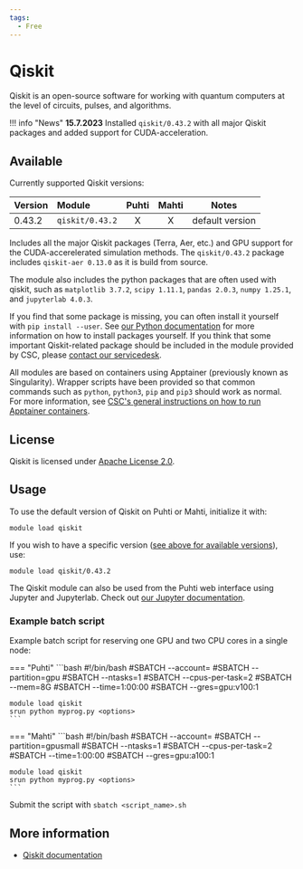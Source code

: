 ```yaml
---
tags:
  - Free
---
```


# Qiskit

Qiskit is an open-source software for working with quantum computers at the level
of circuits, pulses, and algorithms. 

!!! info "News"
     **15.7.2023** Installed `qiskit/0.43.2` with all major Qiskit packages and
     added support for CUDA-acceleration.

## Available

Currently supported Qiskit versions:

| Version | Module               | Puhti | Mahti | Notes           |
|:--------|:---------------------|:-----:|:-----:|-----------------|
| 0.43.2  | `qiskit/0.43.2`      | X     | X     | default version |

Includes all the major Qiskit packages (Terra, Aer, etc.) and GPU support for the
CUDA-accerelerated simulation methods. The `qiskit/0.43.2` package includes
`qiskit-aer 0.13.0` as it is build from source. 

The module also includes the python packages that are often used with qiskit, such
as `matplotlib 3.7.2`, `scipy 1.11.1`, `pandas 2.0.3`, `numpy 1.25.1`, and `jupyterlab 4.0.3`.

If you find that some package is missing, you can often install it yourself with `pip install --user`.
See [our Python documentation](python.md#installing-python-packages-to-existing-modules) for
more information on how to install packages yourself. If you think that some important
Qiskit-related package should be included in the module provided by CSC, please
[contact our servicedesk](../support/contact.md).

All modules are based on containers using Apptainer (previously known as Singularity).
Wrapper scripts have been provided so that common commands such as `python`,
`python3`, `pip` and `pip3` should work as normal. For more information, see
[CSC's general instructions on how to run Apptainer containers](../computing/containers/run-existing.md).

## License

Qiskit is licensed under
[Apache License 2.0](https://github.com/Qiskit/qiskit-metapackage/blob/master/LICENSE.txt).

## Usage

To use the default version of Qiskit on Puhti or Mahti, initialize
it with:

```text
module load qiskit
```

If you wish to have a specific version ([see above for available
versions](#available)), use:

```text
module load qiskit/0.43.2
```

The Qiskit module can also be used from the Puhti web interface using Jupyter and
Jupyterlab. Check out [our Jupyter documentation](../../computing/webinterface/jupyter/). 

### Example batch script

Example batch script for reserving one GPU and two CPU cores in a single node:

=== "Puhti"
    ```bash
    #!/bin/bash
    #SBATCH --account=<project>
    #SBATCH --partition=gpu
    #SBATCH --ntasks=1
    #SBATCH --cpus-per-task=2
    #SBATCH --mem=8G
    #SBATCH --time=1:00:00
    #SBATCH --gres=gpu:v100:1
        
    module load qiskit
    srun python myprog.py <options>
    ```

=== "Mahti"
    ```bash
    #!/bin/bash
    #SBATCH --account=<project>
    #SBATCH --partition=gpusmall
    #SBATCH --ntasks=1
    #SBATCH --cpus-per-task=2
    #SBATCH --time=1:00:00
    #SBATCH --gres=gpu:a100:1
    
    module load qiskit
    srun python myprog.py <options>
    ```


Submit the script with `sbatch <script_name>.sh`

## More information

- [Qiskit documentation](https://qiskit.org/)

